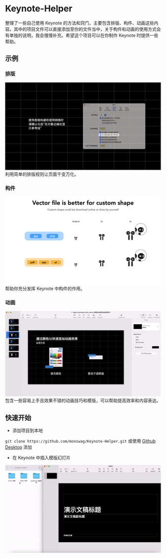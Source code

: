 # Keynote-Helper

整理了一些自己使用 Keynote 的方法和窍门，主要包含排版、构件、动画这些内容。其中的项目文件可以直接添加至你的文件当中，关于构件和动画的使用方式会有单独的说明，我会慢慢补充。希望这个项目可以在你制作 Keynote 时提供一些帮助。

## 示例
### 排版
<img src="images/layout-grid.png" alt="Grid from table" width="600">
利用简单的排版规则让页面千变万化。

### 构件
<img src="images/object-vector-image.png" alt="Use vector file in keynote" width="600">
帮助你充分发挥 Keynote 中构件的作用。

### 动画
<img src="images/animation-with-color.png" alt="Apply animation with color" width="600">
包含一些容易上手且效果不错的动画技巧和模版，可以帮助提高效率和内容表达。

## 快速开始
* 添加项目到本地

`git clone https://github.com/monswag/Keynote-Helper.git`
或使用 [Github Desktop](https://desktop.github.com) 添加

* 在 Keynote 中插入模版幻灯片

<img src="images/embed-slide.gif" alt="embed-slide" width="600">